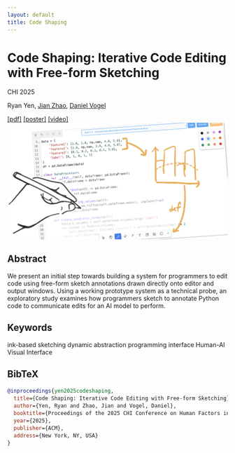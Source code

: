 ```yaml
---
layout: default
title: Code Shaping
---
```


# Code Shaping: Iterative Code Editing with Free-form Sketching

<div class="publication-meta">
  <p class="conference">CHI 2025</p>
  <p class="authors">
    <span class="author-self">Ryan Yen</span>, 
    <a href="https://www.jeffjianzhao.com/" target="_blank">Jian Zhao</a>, 
    <a href="https://www.nonsequitoria.com/" target="_blank">Daniel Vogel</a>
  </p>
  <div class="publication-links">
    <a href="/assets/papers/CodeShape.pdf" target="_blank">[pdf]</a>
    <a href="/assets/papers/codeshaping_poster.pdf" target="_blank">[poster]</a>
    <a class="unavailable" href="" target="_blank">[video]</a>
  </div>
</div>

<div class="publication-image">
  <img src="/assets/images/papers/codeshape.png" alt="Code Shaping: Iterative Code Editing with Free-form Sketching" />
</div>

## Abstract

We present an initial step towards building a system for programmers to edit code using free-form sketch annotations drawn directly onto editor and output windows. Using a working prototype system as a technical probe, an exploratory study examines how programmers sketch to annotate Python code to communicate edits for an AI model to perform.

## Keywords

<div class="keywords">
  <span class="keyword">ink-based sketching</span>
  <span class="keyword">dynamic abstraction</span>
  <span class="keyword">programming interface</span>
  <span class="keyword research-line">Human-AI</span>
  <span class="keyword contribution">Visual Interface</span>
</div>

## BibTeX

```bibtex
@inproceedings{yen2025codeshaping,
  title={Code Shaping: Iterative Code Editing with Free-form Sketching},
  author={Yen, Ryan and Zhao, Jian and Vogel, Daniel},
  booktitle={Proceedings of the 2025 CHI Conference on Human Factors in Computing Systems},
  year={2025},
  publisher={ACM},
  address={New York, NY, USA}
}
``` 